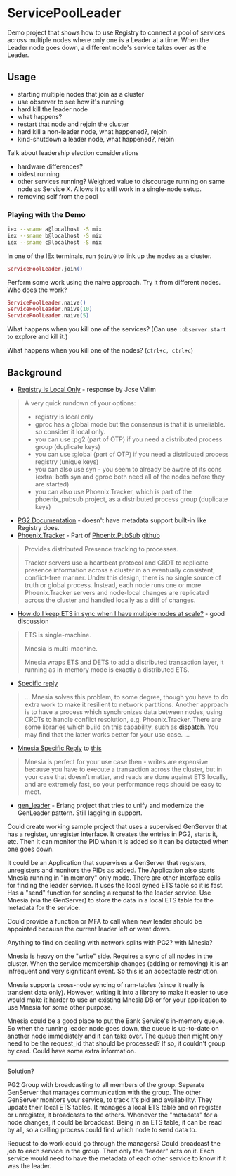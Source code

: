 # ServicePoolLeader

Demo project that shows how to use Registry to connect a pool of services across
multiple nodes where only one is a Leader at a time. When the Leader node goes
down, a different node's service takes over as the Leader.

## Usage

* starting multiple nodes that join as a cluster
* use observer to see how it's running
* hard kill the leader node
* what happens?
* restart that node and rejoin the cluster
* hard kill a non-leader node, what happened?, rejoin
* kind-shutdown a leader node, what happened?, rejoin

Talk about leadership election considerations

* hardware differences?
* oldest running
* other services running? Weighted value to discourage running on same node as Service X. Allows it to still work in a single-node setup.
* removing self from the pool


### Playing with the Demo

```bash
iex --sname a@localhost -S mix
iex --sname b@localhost -S mix
iex --sname c@localhost -S mix
```

In one of the IEx terminals, run `join/0` to link up the nodes as a cluster.

```elixir
ServicePoolLeader.join()
```

Perform some work using the naive approach. Try it from different nodes. Who does the work?

```elixir
ServicePoolLeader.naive()
ServicePoolLeader.naive(10)
ServicePoolLeader.naive(5)
```

What happens when you kill one of the services? (Can use `:observer.start` to explore and kill it.)

What happens when you kill one of the nodes? (`ctrl+c, ctrl+c`)

## Background

* [Registry is Local Only](https://elixirforum.com/t/why-is-registry-local-only/6781/10) - response by Jose Valim
> A very quick rundown of your options:
>
> * registry is local only
> * gproc has a global mode but the consensus is that it is unreliable. so consider it local only.
> * you can use :pg2 (part of OTP) if you need a distributed process group (duplicate keys)
> * you can use :global (part of OTP) if you need a distributed process registry (unique keys)
> * you can also use syn - you seem to already be aware of its cons (extra: both syn and gproc both need all of the nodes before they are started)
> * you can also use Phoenix.Tracker, which is part of the phoenix_pubsub project, as a distributed process group (duplicate keys)
* [PG2 Documentation](http://erldocs.com/current/kernel/pg2.html) - doesn't have metadata support built-in like Registry does.
* [Phoenix.Tracker](https://hexdocs.pm/phoenix_pubsub/Phoenix.Tracker.html) - Part of [Phoenix.PubSub](https://hexdocs.pm/phoenix_pubsub/Phoenix.PubSub.html) [github](https://github.com/phoenixframework/phoenix_pubsub/tree/master/lib/phoenix/tracker)
> Provides distributed Presence tracking to processes.
>
> Tracker servers use a heartbeat protocol and CRDT to replicate presence information across a cluster in an eventually consistent, conflict-free manner. Under this design, there is no single source of truth or global process. Instead, each node runs one or more Phoenix.Tracker servers and node-local changes are replicated across the cluster and handled locally as a diff of changes.
* [How do I keep ETS in sync when I have multiple nodes at scale?](https://elixirforum.com/t/how-do-i-keep-ets-in-sync-when-i-have-multiple-nodes-at-scale/) - good discussion
> ETS is single-machine.
>
> Mnesia is multi-machine.
>
> Mnesia wraps ETS and DETS to add a distributed transaction layer, it running as in-memory mode is exactly a distributed ETS.
* [Specific reply](https://elixirforum.com/t/how-do-i-keep-ets-in-sync-when-i-have-multiple-nodes-at-scale/3828/4)
> ...
> Mnesia solves this problem, to some degree, though you have to do extra work to make it resilient to network partitions. Another approach is to have a process which synchronizes data between nodes, using CRDTs to handle conflict resolution, e.g. Phoenix.Tracker. There are some libraries which build on this capability, such as [dispatch](https://github.com/voicelayer/dispatch). You may find that the latter works better for your use case.
> ...
* [Mnesia Specific Reply](https://elixirforum.com/t/how-do-i-keep-ets-in-sync-when-i-have-multiple-nodes-at-scale/3828/7) to [this](https://elixirforum.com/t/how-do-i-keep-ets-in-sync-when-i-have-multiple-nodes-at-scale/3828/6)
> Mnesia is perfect for your use case then - writes are expensive because you have to execute a transaction across the cluster, but in your case that doesn't matter, and reads are done against ETS locally, and are extremely fast, so your performance reqs should be easy to meet.
* [gen_leader](https://github.com/knusbaum/gen_leader_revival) - Erlang project that tries to unify and modernize the GenLeader pattern. Still lagging in support.


Could create working sample project that uses a supervised GenServer that has a
register, unregister interface. It creates the entries in PG2, starts it, etc.
Then it can monitor the PID when it is added so it can be detected when one goes
down.

It could be an Application that supervises a GenServer that registers,
unregisters and monitors the PIDs as added. The Application also starts Mnesia
running in "in memory" only mode. There are other interface calls for finding
the leader service. It uses the local syned ETS table so it is fast. Has a
"send" function for sending a request to the leader service. Use Mnesia (via the
GenServer) to store the data in a local ETS table for the metadata for the
service.

Could provide a function or MFA to call when new leader should be appointed
because the current leader left or went down.

Anything to find on dealing with network splits with PG2? with Mnesia?


Mnesia is heavy on the "write" side. Requires a sync of all nodes in the
cluster. When the service membership changes (adding or removing) it is an
infrequent and very significant event. So this is an acceptable restriction.


Mnesia supports cross-node syncing of ram-tables (since it really is transient
data only). However, writing it into a library to make it easier to use would
make it harder to use an existing Mnesia DB or for your application to use
Mnesia for some other purpose.

Mnesia could be a good place to put the Bank Service's in-memory queue. So when
the running leader node goes down, the queue is up-to-date on another node
immediately and it can take over. The queue then might only need to be the
request_id that should be processed? If so, it couldn't group by card. Could
have some extra information.

------

Solution?

PG2 Group with broadcasting to all members of the group. Separate GenServer that
manages communication with the group. The other GenServer monitors your service,
to track it's pid and availability. They update their local ETS tables.  It
manages a local ETS table and on register or unregister, it broadcasts to the
others. Whenever the "metadata" for a node changes, it could be broadcast. Being
in an ETS table, it can be read by all, so a calling process could find which
node to send data to.


Request to do work could go through the managers? Could broadcast the job to
each service in the group. Then only the "leader" acts on it. Each service would
need to have the metadata of each other service to know if it was the leader.
